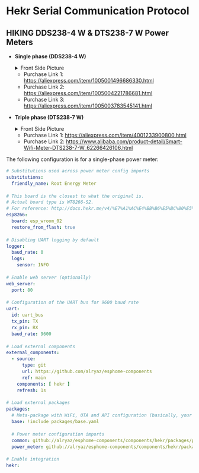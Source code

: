 Hekr Serial Communication Protocol
===

## HIKING DDS238-4 W & DTS238-7 W Power Meters

- **Single phase (DDS238-4 W)**
  <details>
    <summary>Front Side Picture</summary>
    <img src="images/dds238-4-w.webp" alt="HIKING DDS238-4 W Image">
  </details>

   - Purchase Link 1: https://aliexpress.com/item/1005001496686330.html
   - Purchase Link 2: https://aliexpress.com/item/1005004221786681.html
   - Purchase Link 3: https://aliexpress.com/item/1005003783545141.html

- **Triple phase (DTS238-7 W)**
  <details>
    <summary>Front Side Picture</summary>
    <img src="images/dts238-7-w.jpg" alt="HIKING DTS238-7 W Image">
  </details>

   - Purchase Link 1: https://aliexpress.com/item/4001233900800.html
   - Purchase Link 2: https://www.alibaba.com/product-detail/Smart-Wifi-Meter-DTS238-7-W_62266426106.html

The following configuration is for a single-phase power meter:

```yaml
# Substitutions used across power meter config imports
substitutions:
  friendly_name: Root Energy Meter

# This board is the closest to what the original is.
# Actual board type is WT8266-S2.
# For reference: http://docs.hekr.me/v4/%E7%A1%AC%E4%BB%B6%E5%BC%80%E5%8F%91/%E6%B0%A6%E6%B0%AA%E6%A8%A1%>
esp8266:
  board: esp_wroom_02
  restore_from_flash: true

# Disabling UART logging by default
logger:
  baud_rate: 0
  logs:
    sensor: INFO

# Enable web server (optionally)
web_server:
  port: 80

# Configuration of the UART bus for 9600 baud rate
uart:
  id: uart_bus
  tx_pin: TX
  rx_pin: RX
  baud_rate: 9600

# Load external components
external_components:
  - source:
      type: git
      url: https://github.com/alryaz/esphome-components
      ref: main
    components: [ hekr ]
    refresh: 1s

# Load external packages
packages:
  # Meta-package with WiFi, OTA and API configuration (basically, your own code).
  base: !include packages/base.yaml

  # Power meter configuration imports
  common: github://alryaz/esphome-components/components/hekr/packages/power_meter/common.yaml@main
  power_meter: github://alryaz/esphome-components/components/hekr/packages/power_meter/single_phase.yaml@main

# Enable integration
hekr:

```
